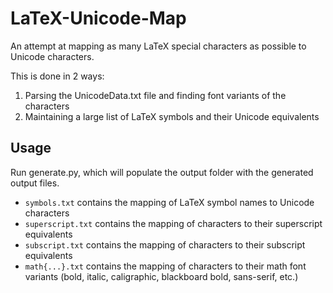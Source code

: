 # LaTeX-Unicode-Map
An attempt at mapping as many LaTeX special characters as possible to Unicode characters.  

This is done in 2 ways:
1. Parsing the UnicodeData.txt file and finding font variants of the characters
2. Maintaining a large list of LaTeX symbols and their Unicode equivalents

## Usage
Run generate.py, which will populate the output folder with the generated output files.
- `symbols.txt` contains the mapping of LaTeX symbol names to Unicode characters
- `superscript.txt` contains the mapping of characters to their superscript equivalents
- `subscript.txt` contains the mapping of characters to their subscript equivalents
- `math{...}.txt` contains the mapping of characters to their math font variants (bold, italic, caligraphic, blackboard bold, sans-serif, etc.)